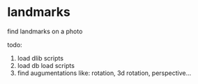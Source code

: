 # landmarks
find landmarks on a photo

todo:
1. load dlib scripts
2. load db load scripts
3. find augumentations like: rotation, 3d rotation, perspective...
